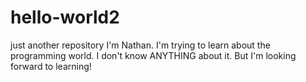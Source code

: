 # hello-world2
just another repository
I'm Nathan. I'm trying to learn about the programming world. I don't know ANYTHING about it. But I'm looking forward to learning!
